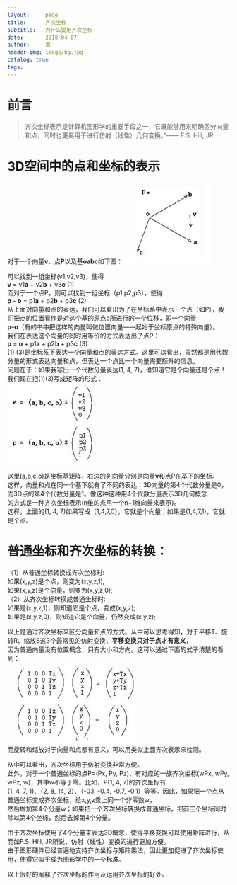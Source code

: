 ```yaml
---
layout:     page
title:      齐次坐标
subtitle:   为什么要用齐次坐标
date:       2018-04-07
author:     翼
header-img: image/bg.jpg
catalog: true
tags:
---
```


# 前言

>齐次坐标表示是计算机图形学的重要手段之一，它既能够用来明确区分向量和点，同时也更易用于进行仿射（线性）几何变换。”—— F.S. Hill, JR

# 3D空间中的点和坐标的表示
对于一个向量**v**、点**P**以及基**oabc**如下图：
![3D空间坐标系](https://raw.githubusercontent.com/ttyrion/ttyrion.github.io/master/image/direct3d/3d-oabc.png)

可以找到一组坐标(v1,v2,v3)，使得  
**v** = v1**a** + v2**b** + v3**c**         (1)  
而对于一个点P，则可以找到一组坐标（p1,p2,p3），使得  
**p** - **o** = p1**a** + p2**b** + p3**c**      (2)   
从上面对向量和点的表达，我们可以看出为了在坐标系中表示一个点（如P），我们把点的位置看作是对这个基的原点o所进行的一个位移，即一个向量:   
**p**–**o**（有的书中把这样的向量叫做位置向量——起始于坐标原点的特殊向量）。  
我们在表达这个向量的同时用等价的方式表达出了点P：  
**p** = **o** + p1**a** + p2**b** + p3**c**      (3)   
(1) (3)是坐标系下表达一个向量和点的表达方式。这里可以看出，虽然都是用代数分量的形式表达向量和点，但表达一个点比一个向量需要额外的信息。  
问题在于：如果我写出一个代数分量表达(1, 4, 7)，谁知道它是个向量还是个点！  
我们现在把(1)(3)写成矩阵的形式：  
![3D空间坐标系](https://raw.githubusercontent.com/ttyrion/ttyrion.github.io/master/image/direct3d/3d-vp.png)  

这里(a,b,c,o)是坐标基矩阵，右边的列向量分别是向量**v**和点P在基下的坐标。  
这样，向量和点在同一个基下就有了不同的表达：3D向量的第4个代数分量是0，而3D点的第4个代数分量是1。像这种这种用4个代数分量表示3D几何概念  
的方式是一种齐次坐标表示(n维的点用一个n+1维向量来表示)。  
这样，上面的(1, 4, 7)如果写成（1,4,7,0），它就是个向量；如果是(1,4,7,1)，它就是个点。  

# 普通坐标和齐次坐标的转换：  
（1）从普通坐标转换成齐次坐标时:  
     如果(x,y,z)是个点，则变为(x,y,z,1);  
     如果(x,y,z)是个向量，则变为(x,y,z,0);  
（2）从齐次坐标转换成普通坐标时:  
     如果是(x,y,z,1)，则知道它是个点，变成(x,y,z);    
     如果是(x,y,z,0)，则知道它是个向量，仍然变成(x,y,z);  

以上是通过齐次坐标来区分向量和点的方式。从中可以思考得知，对于平移T、旋转R、缩放S这3个最常见的仿射变换，**平移变换只对于点才有意义**，  
因为普通向量没有位置概念，只有大小和方向。这可以通过下面的式子清楚的看到：  
![3D空间坐标系](https://raw.githubusercontent.com/ttyrion/ttyrion.github.io/master/image/direct3d/3d-transformation.png)    
而旋转和缩放对于向量和点都有意义，可以用类似上面齐次表示来检测。  

从中可以看出，齐次坐标用于仿射变换非常方便。  
此外，对于一个普通坐标的点P=(Px, Py, Pz)，有对应的一族齐次坐标(wPx, wPy, wPz, w)，其中w不等于零。比如，P(1, 4, 7)的齐次坐标有  
(1, 4, 7, 1)、（2, 8, 14, 2）、（-0.1, -0.4, -0.7, -0.1）等等。因此，如果把一个点从普通坐标变成齐次坐标，给x,y,z乘上同一个非零数w，  
然后增加第4个分量w；如果把一个齐次坐标转换成普通坐标，把前三个坐标同时除以第4个坐标，然后去掉第4个分量。  
  
由于齐次坐标使用了4个分量来表达3D概念，使得平移变换可以使用矩阵进行，从而如F.S. Hill, JR所说，仿射（线性）变换的进行更加方便。  
由于图形硬件已经普遍地支持齐次坐标与矩阵乘法，因此更加促进了齐次坐标使用，使得它似乎成为图形学中的一个标准。  
  
  
以上很好的阐释了齐次坐标的作用及运用齐次坐标的好处。
  
  
  
  


